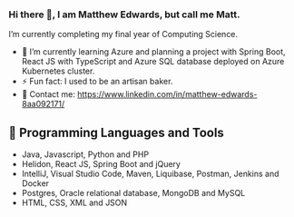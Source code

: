 ### Hi there 👋, I am Matthew Edwards, but call me Matt.

I’m currently completing my final year of Computing Science.

- 🌱 I’m currently learning Azure and planning a project with Spring Boot, React JS with TypeScript and Azure SQL database deployed on Azure Kubernetes cluster.
- ⚡ Fun fact: I used to be an artisan baker.
- :calling: Contact me: https://www.linkedin.com/in/matthew-edwards-8aa092171/

## 🧰 Programming Languages and Tools
- Java, Javascript, Python and PHP
- Helidon, React JS, Spring Boot and jQuery
- IntelliJ, Visual Studio Code,  Maven, Liquibase, Postman, Jenkins and Docker
- Postgres, Oracle relational database, MongoDB and MySQL
- HTML, CSS, XML and JSON







